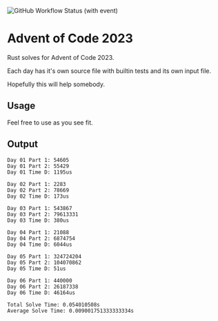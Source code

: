 
![GitHub Workflow Status (with event)](https://img.shields.io/github/actions/workflow/status/callrbx/aoc23/rust.yml)

# Advent of Code 2023

Rust solves for Advent of Code 2023.

Each day has it's own source file with builtin tests and its own input file.

Hopefully this will help somebody.

## Usage
Feel free to use as you see fit.

## Output
```
Day 01 Part 1: 54605
Day 01 Part 2: 55429
Day 01 Time D: 1195us

Day 02 Part 1: 2283
Day 02 Part 2: 78669
Day 02 Time D: 173us

Day 03 Part 1: 543867
Day 03 Part 2: 79613331
Day 03 Time D: 380us

Day 04 Part 1: 21088
Day 04 Part 2: 6874754
Day 04 Time D: 6044us

Day 05 Part 1: 324724204
Day 05 Part 2: 104070862
Day 05 Time D: 51us

Day 06 Part 1: 440000
Day 06 Part 2: 26187338
Day 06 Time D: 46164us

Total Solve Time: 0.054010508s
Average Solve Time: 0.009001751333333334s
```
